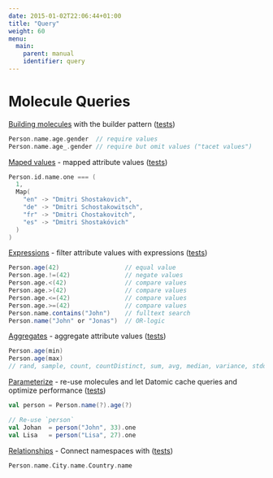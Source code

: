 ```yaml
---
date: 2015-01-02T22:06:44+01:00
title: "Query"
weight: 60
menu:
  main:
    parent: manual
    identifier: query
---
```


# Molecule Queries
 
[Building molecules](/manual/query/builder) with the builder pattern 
([tests](https://github.com/scalamolecule/molecule/blob/master/coretest/src/test/scala/molecule/attr/Attribute.scala))
```scala
Person.name.age.gender  // require values
Person.name.age_.gender // require but omit values ("tacet values")
```

[Maped values](/manual/query/mapped) - mapped attribute values 
([tests](https://github.com/scalamolecule/molecule/tree/master/coretest/src/test/scala/molecule/attrMap))
```scala
Person.id.name.one === (
  1, 
  Map(
    "en" -> "Dmitri Shostakovich",
    "de" -> "Dmitri Schostakowitsch",
    "fr" -> "Dmitri Chostakovitch",
    "es" -> "Dmitri Shostakóvich"
  )
)
```

[Expressions](/manual/query/expressions) - filter attribute values with expressions 
([tests](https://github.com/scalamolecule/molecule/tree/master/coretest/src/test/scala/molecule/expression))
```scala
Person.age(42)                  // equal value
Person.age.!=(42)               // negate values
Person.age.<(42)                // compare values
Person.age.>(42)                // compare values
Person.age.<=(42)               // compare values
Person.age.>=(42)               // compare values
Person.name.contains("John")    // fulltext search
Person.name("John" or "Jonas")  // OR-logic
```

[Aggregates](/manual/query/aggregates) - aggregate attribute values 
([tests](https://github.com/scalamolecule/molecule/blob/master/examples/src/test/scala/molecule/examples/dayOfDatomic/Aggregates.scala))
```scala
Person.age(min) 
Person.age(max) 
// rand, sample, count, countDistinct, sum, avg, median, variance, stddev
```

[Parameterize](/manual/query/parameterize) - re-use molecules and let Datomic cache queries and optimize performance 
([tests](https://github.com/scalamolecule/molecule/blob/master/coretest/src/test/scala/molecule/attr/Input.scala))
```scala
val person = Person.name(?).age(?)

// Re-use `person`
val Johan  = person("John", 33).one
val Lisa   = person("Lisa", 27).one
```
[Relationships](/manual/query/relationships) - Connect namespaces with
([tests](https://github.com/scalamolecule/molecule/blob/master/coretest/src/test/scala/molecule/ref))

```scala
Person.name.City.name.Country.name
```